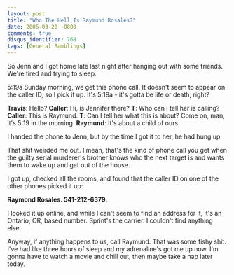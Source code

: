 ```yaml
---
layout: post
title: "Who The Hell Is Raymund Rosales?"
date: 2005-03-20 -0800
comments: true
disqus_identifier: 768
tags: [General Ramblings]
---
```

So Jenn and I got home late last night after hanging out with some
friends. We're tired and trying to sleep.

 5:19a Sunday morning, we get this phone call. It doesn't seem to appear
on the caller ID, so I pick it up. It's 5:19a - it's gotta be life or
death, right?

 **Travis**: Hello?
 **Caller**: Hi, is Jennifer there?
 **T**: Who can I tell her is calling?
 **Caller**: This is Raymund.
 **T**: Can I tell her what this is about? Come on, man, it's 5:19 in
the morning.
 **Raymund**: It's about a child of ours.

 I handed the phone to Jenn, but by the time I got it to her, he had
hung up.

 That shit weirded me out. I mean, that's the kind of phone call you get
when the guilty serial murderer's brother knows who the next target is
and wants them to wake up and get out of the house.

 I got up, checked all the rooms, and found that the caller ID on one of
the other phones picked it up:

 **Raymond Rosales. 541-212-6379.**

 I looked it up online, and while I can't seem to find an address for
it, it's an Ontario, OR, based number. Sprint's the carrier. I couldn't
find anything else.

 Anyway, if anything happens to us, call Raymund. That was some fishy
shit. I've had like three hours of sleep and my adrenaline's got me up
now. I'm gonna have to watch a movie and chill out, then maybe take a
nap later today.
